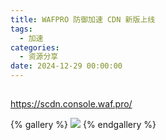 ```yaml
---
title: WAFPRO 防御加速 CDN 新版上线
tags:
  - 加速
categories:
  - 资源分享
date: 2024-12-29 00:00:00
---
```


> 

<!-- more -->

## 

https://scdn.console.waf.pro/

{% gallery %}
![](https://cdn.dusays.com/2024/11/769-1.jpg)
{% endgallery %}